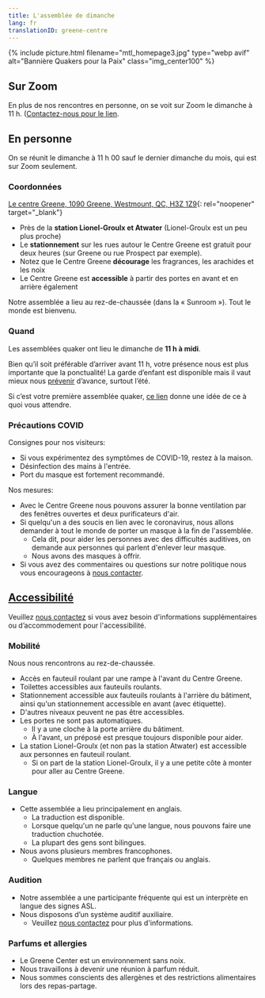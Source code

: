 ```yaml
---
title: L'assemblée de dimanche
lang: fr
translationID: greene-centre
---
```

{% include picture.html filename="mtl_homepage3.jpg" type="webp avif" alt="Bannière Quakers pour la Paix" class="img_center100" %}

## Sur Zoom

En plus de nos rencontres en personne, on se voit sur Zoom le dimanche à 11 h. ([Contactez-nous pour le lien](/contact-fr).

## En personne
On se réunit le dimanche à 11 h 00 sauf le dernier dimanche du mois, qui est sur Zoom seulement.

### Coordonnées
[Le centre Greene, 1090 Greene, Westmount, QC, H3Z 1Z9](https://www.google.com/maps/search/1090%20Greene,%20Westmount,%20QC,%20H3Z%201Z9){: rel="noopener" target="_blank"}

* Près de la **station Lionel-Groulx et Atwater** (Lionel-Groulx est un peu plus proche)
* Le **stationnement** sur les rues autour le Centre Greene est gratuit pour deux heures (sur Greene ou rue Prospect par exemple).
* Notez que le Centre Greene **décourage** les fragrances, les arachides et les noix
* Le Centre Greene est **accessible** à partir des portes en avant et en arrière également

Notre assemblée a lieu au rez-de-chaussée (dans la « Sunroom »). Tout le monde est bienvenu.

### Quand

Les assemblées quaker ont lieu le dimanche de **11 h à midi**.

Bien qu’il soit préférable d’arriver avant 11 h, votre présence nous est plus importante que la ponctualité! La garde d’enfant est disponible mais il vaut mieux nous [prévenir](/contact-fr) d’avance, surtout l’été.

Si c’est votre première assemblée quaker, [ce lien](/a_propos) donne une idée de ce à quoi vous attendre.

### Précautions COVID <span class="stanchor"><a name="consignes"></a></span>

Consignes pour nos visiteurs:
* Si vous expérimentez des symptômes de COVID-19, restez à la maison.
* Désinfection des mains à l'entrée.
* Port du masque est fortement recommandé.

Nos mesures:
* Avec le Centre Greene nous pouvons assurer la bonne ventilation par des fenêtres ouvertes et deux purificateurs d'air. 
* Si quelqu'un a des soucis en lien avec le coronavirus, nous allons demander à tout le monde de porter un masque à la fin de l'assemblée.
  * Cela dit, pour aider les personnes avec des difficultés auditives, on demande aux personnes qui parlent d'enlever leur masque.
  * Nous avons des masques à offrir.
* Si vous avez des commentaires ou questions sur notre politique nous vous encourageons à [nous contacter](/contact-fr).

## [Accessibilité](/accessibilité) <span class="stanchor"><a name="accessibilité"></a></span>
Veuillez [nous contactez](/contact-fr) si vous avez besoin d'informations supplémentaires ou d’accommodement pour l'accessibilité.
### Mobilité
Nous nous rencontrons au rez-de-chaussée.

* Accès en fauteuil roulant par une rampe à l'avant du Centre Greene.
* Toilettes accessibles aux fauteuils roulants.
* Stationnement accessible aux fauteuils roulants à l'arrière du bâtiment, ainsi qu'un stationnement accessible en avant (avec étiquette).
* D'autres niveaux peuvent ne pas être accessibles.
* Les portes ne sont pas automatiques.
  * Il y a une cloche à la porte arrière du bâtiment.
  * À l'avant, un préposé est presque toujours disponible pour aider.
* La station Lionel-Groulx (et non pas la station Atwater) est accessible aux personnes en fauteuil roulant.
  * Si on part de la station Lionel-Groulx, il y a une petite côte à monter pour aller au Centre Greene.

### Langue
* Cette assemblée a lieu principalement en anglais.
  * La traduction est disponible.
  * Lorsque quelqu'un ne parle qu'une langue, nous pouvons faire une traduction chuchotée.
  * La plupart des gens sont bilingues.
* Nous avons plusieurs membres francophones.
  * Quelques membres ne parlent que français ou anglais.

### Audition
* Notre assemblée a une participante fréquente qui est un interprète en langue des signes ASL.
* Nous disposons d’un système auditif auxiliaire.
  * Veuillez [nous contactez](/contact-fr) pour plus d'informations.

### Parfums et allergies
* Le Greene Center est un environnement sans noix.
* Nous travaillons à devenir une réunion à parfum réduit.
* Nous sommes conscients des allergènes et des restrictions alimentaires lors des repas-partage.
